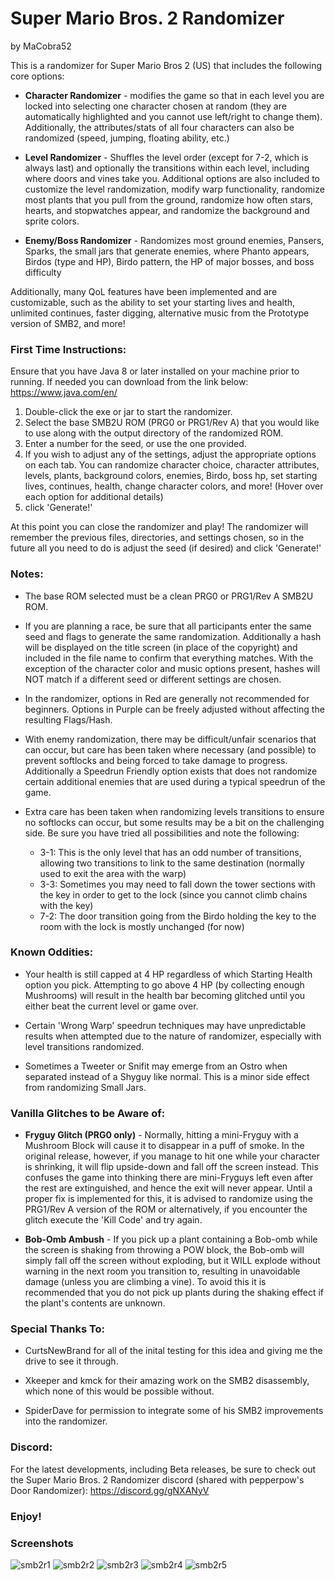 # Super Mario Bros. 2 Randomizer
by MaCobra52

This is a randomizer for Super Mario Bros 2 (US) that includes the following core options:

- **Character Randomizer** - modifies the game so that in each level you are locked into selecting one character chosen at random (they are automatically highlighted and you cannot use left/right to change them). Additionally, the attributes/stats of all four characters can also be randomized (speed, jumping, floating ability, etc.)

- **Level Randomizer** - Shuffles the level order (except for 7-2, which is always last) and optionally the transitions within each level, including where doors and vines take you. Additional options are also included to customize the level randomization, modify warp functionality, randomize most plants that you pull from the ground, randomize how often stars, hearts, and stopwatches appear, and randomize the background and sprite colors.

- **Enemy/Boss Randomizer** - Randomizes most ground enemies, Pansers, Sparks, the small jars that generate enemies, where Phanto appears, Birdos (type and HP), Birdo pattern, the HP of major bosses, and boss difficulty

Additionally, many QoL features have been implemented and are customizable, such as the ability to set your starting lives and health, unlimited continues, faster digging, alternative music from the Prototype version of SMB2, and more!


### First Time Instructions:

Ensure that you have Java 8 or later installed on your machine prior to running. If needed you can download from the link below:
https://www.java.com/en/

1. Double-click the exe or jar to start the randomizer.
2. Select the base SMB2U ROM (PRG0 or PRG1/Rev A) that you would like to use along with the output directory of the randomized ROM.
3. Enter a number for the seed, or use the one provided.
4. If you wish to adjust any of the settings, adjust the appropriate options on each tab. You can randomize character choice, character attributes, levels, plants, background colors, enemies, Birdo, boss hp, set starting lives, continues, health, change character colors, and more! (Hover over each option for additional details)
5. click 'Generate!'

At this point you can close the randomizer and play! The randomizer will remember the previous files, directories, and settings chosen, so in the future all you need to do is adjust the seed (if desired) and click 'Generate!'


### Notes:

- The base ROM selected must be a clean PRG0 or PRG1/Rev A SMB2U ROM.

- If you are planning a race, be sure that all participants enter the same seed and flags to generate the same randomization. Additionally a hash will be displayed on the title screen (in place of the copyright) and included in the file name to confirm that everything matches. With the exception of the character color and music options present, hashes will NOT match if a different seed or different settings are chosen.

- In the randomizer, options in Red are generally not recommended for beginners. Options in Purple can be freely adjusted without affecting the resulting Flags/Hash.

- With enemy randomization, there may be difficult/unfair scenarios that can occur, but care has been taken where necessary (and possible) to prevent softlocks and being forced to take damage to progress. Additionally a Speedrun Friendly option exists that does not randomize certain additional enemies that are used during a typical speedrun of the game.

- Extra care has been taken when randomizing levels transitions to ensure no softlocks can occur, but some results may be a bit on the challenging side. Be sure you have tried all possibilities and note the following:
  - 3-1: This is the only level that has an odd number of transitions, allowing two transitions to link to the same destination (normally used to exit the area with the warp)
  - 3-3: Sometimes you may need to fall down the tower sections with the key in order to get to the lock (since you cannot climb chains with the key)
  - 7-2: The door transition going from the Birdo holding the key to the room with the lock is mostly unchanged (for now)


### Known Oddities:

- Your health is still capped at 4 HP regardless of which Starting Health option you pick. Attempting to go above 4 HP (by collecting enough Mushrooms) will result in the health bar becoming glitched until you either beat the current level or game over.

- Certain 'Wrong Warp' speedrun techniques may have unpredictable results when attempted due to the nature of randomizer, especially with level transitions randomized.

- Sometimes a Tweeter or Snifit may emerge from an Ostro when separated instead of a Shyguy like normal. This is a minor side effect from randomizing Small Jars.


### Vanilla Glitches to be Aware of:

- **Fryguy Glitch (PRG0 only)** - Normally, hitting a mini-Fryguy with a Mushroom Block will cause it to disappear in a puff of smoke. In the original release, however, if you manage to hit one while your character is shrinking, it will flip upside-down and fall off the screen instead. This confuses the game into thinking there are mini-Fryguys left even after the rest are extinguished, and hence the exit will never appear. Until a proper fix is implemented for this, it is advised to randomize using the PRG1/Rev A version of the ROM or alternatively, if you encounter the glitch execute the 'Kill Code' and try again.

- **Bob-Omb Ambush** - If you pick up a plant containing a Bob-omb while the screen is shaking from throwing a POW block, the Bob-omb will simply fall off the screen without exploding, but it WILL explode without warning in the next room you transition to, resulting in unavoidable damage (unless you are climbing a vine). To avoid this it is recommended that you do not pick up plants during the shaking effect if the plant's contents are unknown.


### Special Thanks To: 

- CurtsNewBrand for all of the inital testing for this idea and giving me the drive to see it through.

- Xkeeper and kmck for their amazing work on the SMB2 disassembly, which none of this would be possible without.

- SpiderDave for permission to integrate some of his SMB2 improvements into the randomizer.

### Discord:

For the latest developments, including Beta releases, be sure to check out the Super Mario Bros. 2 Randomizer discord (shared with pepperpow's Door Randomizer):
https://discord.gg/gNXANyV

### Enjoy!

### Screenshots

![smb2r1](https://user-images.githubusercontent.com/24445539/221449562-2d1344a9-6920-4e40-a627-554400e75d43.png)
![smb2r2](https://user-images.githubusercontent.com/24445539/221449600-d21e77b6-6ba0-4e2f-b3ed-83a83a925c4d.png)
![smb2r3](https://user-images.githubusercontent.com/24445539/221449627-ab38caff-9bf2-41c9-963c-96cb0dba9914.png)
![smb2r4](https://user-images.githubusercontent.com/24445539/221449634-7cf1e418-41bb-4db4-8567-71b4c6cf9375.png)
![smb2r5](https://user-images.githubusercontent.com/24445539/221449645-da8b2c6f-33d2-4f12-b73b-8554498d93e0.png)
